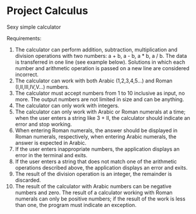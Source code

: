 # Project Calculus

Sexy simple calculator

Requirements:

1. The calculator can perform addition, subtraction, multiplication and division operations with two numbers: a + b, a - b, a * b, a / b. The data is transferred in one line (see example below). Solutions in which each number and arithmetic operation is passed on a new line are considered incorrect.
2. The calculator can work with both Arabic (1,2,3,4,5...) and Roman (I,II,III,IV,V...) numbers.
3. The calculator must accept numbers from 1 to 10 inclusive as input, no more. The output numbers are not limited in size and can be anything.
4. The calculator can only work with integers.
5. The calculator can only work with Arabic or Roman numerals at a time; when the user enters a string like 3 + II, the calculator should indicate an error and stop working.
6. When entering Roman numerals, the answer should be displayed in Roman numerals, respectively, when entering Arabic numerals, the answer is expected in Arabic.
7. If the user enters inappropriate numbers, the application displays an error in the terminal and exits.
8. If the user enters a string that does not match one of the arithmetic operations described above, the application displays an error and exits.
9. The result of the division operation is an integer, the remainder is discarded.
10. The result of the calculator with Arabic numbers can be negative numbers and zero. The result of a calculator working with Roman numerals can only be positive numbers; if the result of the work is less than one, the program must indicate an exception.
